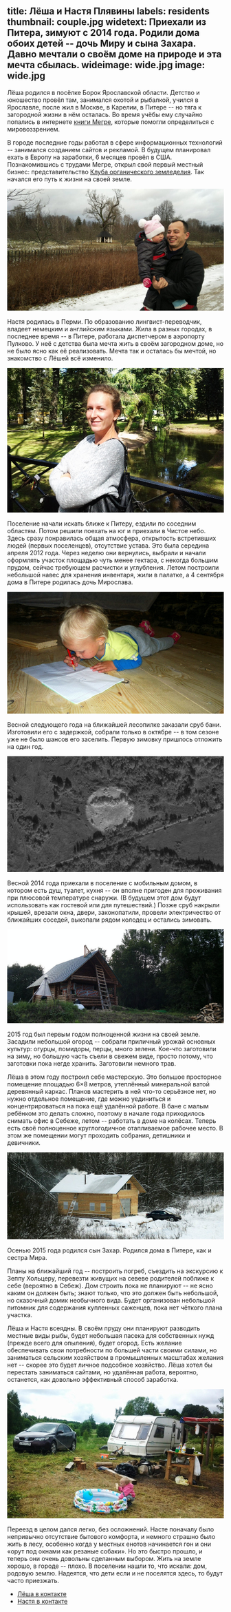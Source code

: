 title: Лёша и Настя Плявины
labels: residents
thumbnail: couple.jpg
widetext: Приехали из Питера, зимуют с 2014 года.  Родили дома обоих детей -- дочь Миру и сына Захара.  Давно мечтали о своём доме на природе и эта мечта сбылась.
wideimage: wide.jpg
image: wide.jpg
---
Лёша родился в посёлке Борок Ярославской области.  Детство и юношество провёл там, занимался охотой и рыбалкой, учился в Ярославле, после жил в Москве, в Карелии, в Питере -- но тяга к загородной жизни в нём осталась.  Во время учёбы ему случайно попались в интернете [книги Мегре][2], которые помогли определиться с мировоззрением.

В городе последние годы работал в сфере информационных технологий -- занимался созданием сайтов и рекламой.  В будущем планировал ехать в Европу на заработки, 6 месяцев провёл в США.  Познакомившись с трудами Мегре, открыл свой первый местный бизнес: представительство [Клуба органического земледелия][1].  Так начался его путь к жизни на своей земле.

![Лёша](lesha.jpg)

Настя родилась в Перми.  По образованию лингвист-переводчик, владеет немецким и английским языками.  Жила в разных городах, в последнее время -- в Питере, работала диспетчером в аэропорту Пулково.  У неё с детства была мечта жить в своём загородном доме, но не было ясно как её реализовать.  Мечта так и осталась бы мечтой, но знакомство с Лёшей всё изменило.

![Настя](nastya.jpg)

Поселение начали искать ближе к Питеру, ездили по соседним областям.  Потом решили поехать на юг и приехали в Чистое небо.  Здесь сразу понравилась общая атмосфера, открытость встретивших людей (первых поселенцев), отсутствие устава.  Это была середина апреля 2012 года.  Через неделю они вернулись, выбрали и начали оформлять участок площадью чуть менее гектара, с некогда большим прудом, сейчас требующем расчистки и углубления.  Летом построили небольшой навес для хранения инвентаря, жили в палатке, а 4 сентября дома в Питере родилась дочь Мирослава.

![Мира](mira.jpg)

Весной следующего года на ближайшей лесопилке заказали сруб бани.  Изготовили его с задержкой, собрали только в октябре -- в том сезоне уже не было шансов его заселить.  Первую зимовку пришлось отложить на один год.

![Карта](map.jpg "Выбранный участок.  Закрыт от дороги зарослями ольхи, на востоке заболоченный пруд, со всех сторон окружены соседями.")

Весной 2014 года приехали в поселение с мобильным домом, в котором есть душ, туалет, кухня -- он вполне пригоден для проживания при плюсовой температуре снаружи.  (В будущем этот дом будут использовать как гостевой или для путешествий.)  Позже сруб накрыли крышей, врезали окна, двери, законопатили, провели электричество от ближайших соседей, выкопали рядом колодец и остались зимовать.

![Баня](banya.jpg)

2015 год был первым годом полноценной жизни на своей земле.  Засадили небольшой огород -- собрали приличный урожай основных культур: огурцы, помидоры, перцы, много зелени.  Кое-что заготовили на зиму, но большую часть съели в свежем виде, просто потому, что заготовки пока негде хранить.  Заготовили немного трав.

Лёша в этом году построил себе мастерскую.  Это большое просторное помещение площадью 6×8 метров, утеплённый минеральной ватой деревянный каркас.  Планов мастерить в ней что-то серьёзное нет, но нужно отдельное помещение, где можно уединиться и концентрироваться на пока ещё удалённой работе.  В бане с малым ребёнком это делать сложно, поэтому в начале года приходилось снимать офис в Себеже, летом -- работать в доме на колёсах.  Теперь есть своё полноценное круглогодичное отапливаемое рабочее место.  В этом же помещении могут проходить собрания, детишники и девичники.

![Мастерская](masterskaya.jpg)

Осенью 2015 года родился сын Захар.  Родился дома в Питере, как и сестра Мира.

Планы на ближайший год -- построить погреб, съездить на экскурсию к Зеппу Хольцеру, перевезти живущих на севеве родителей поближе к себе (вероятно в Себеж).  Дом строить пока не планируют -- не ясно каким он должен быть; знают только, что это должен быть небольшой, но сказочный домик необычного вида.  Будет организован небольшой питомник для содержания купленных саженцев, пока нет чёткого плана участка.

Лёша и Настя всеядны.  В своём пруду они планируют разводить местные виды рыбы, будет небольшая пасека для собственных нужд (прежде всего для опыления), будет огород.  Есть желание обеспечивать свои потребности по большей части своими силами, но заниматься сельским хозяйством в промышленных масштабах желания нет -- скорее это будет личное подсобное хозяйство.  Лёша хотел бы перестать заниматься сайтами, но удалённая работа, вероятно, останется, как довольно эффективный способ заработка.

![Караван](caravan.jpg)

Переезд в целом дался легко, без осложнений.  Насте поначалу было непривычно отсутствие бытового комфорта, и немного страшно было жить в лесу, особенно когда у местных енотов начинается гон и они «орут под окнами как резаные собаки».  Но это быстро прошло, и теперь они очень довольны сделанным выбором.  Жить на земле хорошо, в городе -- плохо.  В поселении нашли то, что искали: дом, родовую землю.  Надеятся, что дети если и не поселятся здесь, то будут часто приезжать.


- [Лёша в контакте](https://vk.com/tel9294086)
- [Настя в контакте](https://vk.com/id517388)

[1]: http://cluboz.ru/
[2]: https://ru.wikipedia.org/wiki/%D0%97%D0%B2%D0%B5%D0%BD%D1%8F%D1%89%D0%B8%D0%B5_%D0%BA%D0%B5%D0%B4%D1%80%D1%8B_%D0%A0%D0%BE%D1%81%D1%81%D0%B8%D0%B8_(%D1%81%D0%B5%D1%80%D0%B8%D1%8F_%D0%BA%D0%BD%D0%B8%D0%B3)
